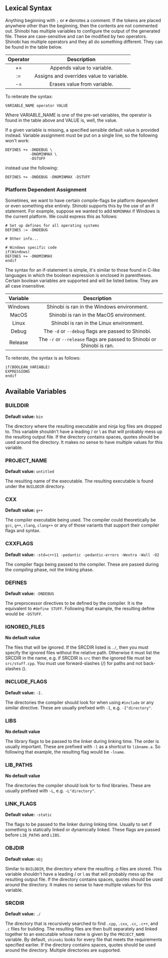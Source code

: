 ## Lexical Syntax

Anything beginning with `;` or `#` denotes a comment. If the tokens are placed anywhere other than the beginning, then the 
contents are not commented out. Shinobi has multiple variables to configure the output of the generated file. These are 
case-sensitive and can be modified by two operators. Shinobi has multiple operators and they all do something different. 
They can be found in the table below.


| Operator | Description                              |
|:--------:|:----------------------------------------:|
| +=       | Appends value to variable.               |
| :=       | Assigns and overrides value to variable. |
| -=       | Erases value from variable.              |


To reiterate the syntax:


    VARIABLE_NAME operator VALUE


Where VARIABLE_NAME is one of the pre-set variables, the operator is found in the table above and VALUE is, well, the value.


If a given variable is missing, a specified sensible default value is provided instead. Variable assignment must be put on a 
single line, so the following won't work:

    DEFINES += -DNDEBUG \
               -DNOMINMAX \
               -DSTUFF


instead use the following:

    DEFINES += -DNDEBUG -DNOMINMAX -DSTUFF


### Platform Dependent Assignment

Sometimes, we want to have certain compile-flags be platform dependent or even something else entirely. Shinobi supports 
this by the use of an if statement. For example, suppose we wanted to add `NOMINMAX` if Windows is the current platform. 
We could express this as follows:

    # Set up defines for all operating systems
    DEFINES := -DNDEBUG

    # Other info...

    # Windows specific code
    if(Windows)
    DEFINES += -DNOMINMAX
    endif

The syntax for an if-statement is simple, it's similar to those found in C-like languages in which the boolean expression is 
enclosed in parentheses. Certain boolean variables are supported and will be listed below. They are all case insensitive.

| Variable | Description                                                            |
|:--------:|:----------------------------------------------------------------------:|
| Windows  | Shinobi is ran in the Windows environment.                             |
| MacOS    | Shinobi is ran in the MacOS environment.                               |
| Linux    | Shinobi is ran in the Linux environment.                               |
| Debug    | The `-d` or `--debug` flags are passed to Shinobi.                     |
| Release  | The `-r` or `--release` flags are passed to Shinobi or Shinobi is ran. |


To reiterate, the syntax is as follows:

    if(BOOLEAN_VARIABLE)
    EXPRESSIONS
    endif


## Available Variables

### BUILDDIR

**Default value:** `bin`

The directory where the resulting executable and ninja log files are dropped to. This variable shouldn't have a leading / 
or \ as that will probably mess up the resulting output file. If the directory contains spaces, quotes should be used around 
the directory. It makes no sense to have multiple values for this variable.

### PROJECT_NAME

**Default value:** `untitled`

The resulting name of the executable. The resulting executable is found under the `BUILDDIR` directory.

### CXX

**Default value:** `g++`

The compiler executable being used. The compiler could theoretically be `gcc`, `g++`, `clang`, `clang++` or any of those 
variants that support their compiler flags and syntax.

### CXXFLAGS

**Default value:** `-std=c++11 -pedantic -pedantic-errors -Wextra -Wall -O2`

The compiler flags being passed to the compiler. These are passed during the *compiling* phase, not the linking phase. 

### DEFINES

**Default value:** `-DNDEBUG`

The preprocessor directives to be defined by the compiler. It is the equivalent to `#define STUFF`. Following that example, 
the resulting define would be `-DSTUFF`.

### IGNORED_FILES

**No default value**

The files that will be ignored. If the SRCDIR listed is `./`, then you must specify the ignored files without the relative 
path. Otherwise it must list the SRCDIR in the name, e.g. if SRCDIR is `src` then the ignored file must be `src/stuff.cpp`.
You must use forward-slashes (/) for paths and not back-slashes (\).

### INCLUDE_FLAGS

**Default value:** `-I.`

The directories the compiler should look for when using `#include` or any similar directive. These are usually prefixed 
with `-I`, e.g. `-I"directory"`.

### LIBS

**No default value**

The library flags to be passed to the linker during linking time. The order is usually important. These are prefixed with 
`-l` as a shortcut to `libname.a`. So following that example, the resulting flag would be `-lname`.

### LIB_PATHS

**No default value**

The directories the compiler should look for to find libraries. These are usually prefixed with `-L`, e.g. `-L"directory"`. 

### LINK_FLAGS

**Default value:** `-static`

The flags to be passed to the linker during linking time. Usually to set if something is statically linked or dynamically 
linked. These flags are passed before `LIB_PATHS` and `LIBS`.

### OBJDIR

**Default value:** `obj`

Similar to `BUILDDIR`, the directory where the resulting .o files are stored. This variable shouldn't have a leading / or \ 
as that will probably mess up the resulting output file. If the directory contains spaces, quotes should be used around the 
directory. It makes no sense to have multiple values for this variable.

### SRCDIR

**Default value:** `./`

The directory that is recursively searched to find `.cpp`, `.cxx`, `.cc`, `.c++`, and `.c` files for building. The resulting 
files are then built separately and linked together to an executable whose name is given by the `PROJECT_NAME` variable. By 
default, `shinobi` looks for every file that meets the requirements specified earlier. If the directory contains spaces, 
quotes should be used around the directory. Multiple directories are supported.